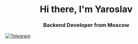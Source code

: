 <div id="header" align="center">
<h1>Hi there, I'm Yaroslav</h1>
<h3>Backend Developer from Moscow</h3>
</div>
<a href="telegram-url">
<img src="https://img.shields.io/badge/Telegram-blue?style=for-the-
badge&logo=telegram&logoColor=white" alt="Telegram"/>
</a>
